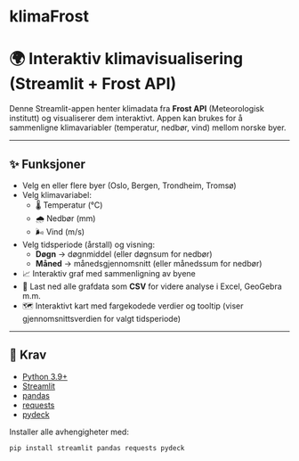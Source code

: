 # klimaFrost
# 🌍 Interaktiv klimavisualisering (Streamlit + Frost API)

Denne Streamlit-appen henter klimadata fra **Frost API** (Meteorologisk institutt) og visualiserer dem interaktivt. 
Appen kan brukes for å sammenligne klimavariabler (temperatur, nedbør, vind) mellom norske byer.

---

## ✨ Funksjoner

- Velg en eller flere byer (Oslo, Bergen, Trondheim, Tromsø)  
- Velg klimavariabel:  
  - 🌡️ Temperatur (°C)  
  - 🌧️ Nedbør (mm)  
  - 🌬️ Vind (m/s)  
- Velg tidsperiode (årstall) og visning:  
  - **Døgn** → døgnmiddel (eller døgnsum for nedbør)  
  - **Måned** → månedsgjennomsnitt (eller månedssum for nedbør)  
- 📈 Interaktiv graf med sammenligning av byene  
- 💾 Last ned alle grafdata som **CSV** for videre analyse i Excel, GeoGebra m.m.  
- 🗺️ Interaktivt kart med fargekodede verdier og tooltip (viser gjennomsnittsverdien for valgt tidsperiode)

---

## 🔑 Krav

- [Python 3.9+](https://www.python.org/downloads/)  
- [Streamlit](https://streamlit.io/)  
- [pandas](https://pandas.pydata.org/)  
- [requests](https://requests.readthedocs.io/)  
- [pydeck](https://deckgl.readthedocs.io/en/latest/)  

Installer alle avhengigheter med:  
```bash
pip install streamlit pandas requests pydeck
